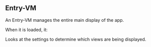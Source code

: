 ## Entry-VM

An Entry-VM manages the entire main display of the app.

When it is loaded, it:

Looks at the settings to determine which views are being displayed.
